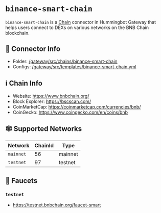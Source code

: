 # `binance-smart-chain`

`binance-smart-chain` is a [Chain](/chains) connector in Hummingbot Gateway that helps users connect to DEXs on various networks on the BNB Chain blockchain.

## 📁 Connector Info

* Folder: [/gateway/src/chains/binance-smart-chain](https://github.com/hummingbot/gateway/tree/main/src/chains/binance-smart-chain)
* Configs: [/gateway/src/templates/binance-smart-chain.yml](https://github.com/hummingbot/gateway/tree/main/src/templates/binance-smart-chain.yml)

## ℹ️ Chain Info

* Website: <https://www.bnbchain.org/>
* Block Explorer: https://bscscan.com/
* CoinMarketCap: <https://coinmarketcap.com/currencies/bnb/>
* CoinGecko: <https://www.coingecko.com/en/coins/bnb>

## 🕸️ Supported Networks

| Network | ChainId | Type |
|---------|---------|------|
| `mainnet` | 56 | mainnet |
| `testnet` | 97 | testnet |

## 🚰 Faucets

### `testnet`

* https://testnet.bnbchain.org/faucet-smart
